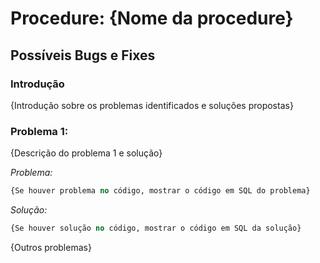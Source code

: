 # Procedure: {Nome da procedure}

## Possíveis Bugs e Fixes

### Introdução

{Introdução sobre os problemas identificados e soluções propostas}

### Problema 1:

{Descrição do problema 1 e solução}

*Problema:*
```SQL
{Se houver problema no código, mostrar o código em SQL do problema}
```

*Solução:*
```SQL
{Se houver solução no código, mostrar o código em SQL da solução}
```

{Outros problemas}